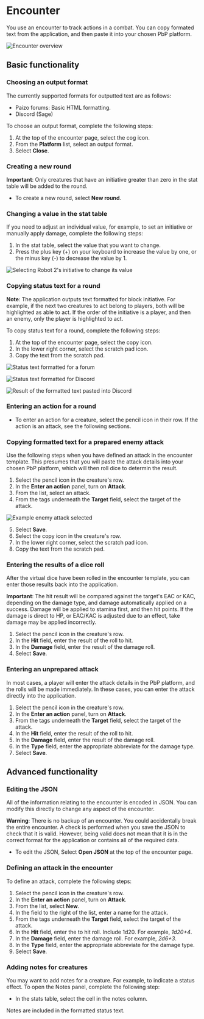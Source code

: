 # Encounter

You use an encounter to track actions in a combat. You can copy formated text from the application, and then paste it into your chosen PbP platform.

![Encounter overview](./img/encounter_stat_and_round.png)

## Basic functionality

### Choosing an output format

The currently supported formats for outputted text are as follows:

* Paizo forums: Basic HTML formatting.
* Discord (Sage)

To choose an output format, complete the following steps:

1. At the top of the encounter page, select the cog icon.
2. From the **Platform** list, select an output format.
3. Select **Close**.

### Creating a new round

**Important**: Only creatures that have an initiative greater than zero in the stat table will be added to the round.

* To create a new round, select **New round**.

### Changing a value in the stat table

If you need to adjust an individual value, for example, to set an initiative or manually apply damage, complete the following steps:

1. In the stat table, select the value that you want to change.
2. Press the plus key (+) on your keyboard to increase the value by one, or the minus key (-) to decrease the value by 1.

![](./img/encounter_highlight.png "Selecting Robot 2's initiative to change its value")

### Copying status text for a round

**Note**: The application outputs text formatted for block initiative. For example, if the next two creatures to act belong to players, both will be highlighted as able to act. If the order of the initiative is a player, and then an enemy, only the player is highlighted to act.

To copy status text for a round, complete the following steps:

1. At the top of the encounter page, select the copy icon.
2. In the lower right corner, select the scratch pad icon.
3. Copy the text from the scratch pad.

![](./img/encounter_track_forum.png "Status text formatted for a forum")

![](./img/encounter_track_discord.png "Status text formatted for Discord")

![](./img/encounter_track_discord_result.png "Result of the formatted text pasted into Discord")

### Entering an action for a round

* To enter an action for a creature, select the pencil icon in their row. If the action is an attack, see the following sections.

### Copying formatted text for a prepared enemy attack

Use the following steps when you have defined an attack in the encounter template. This presumes that you will paste the attack details into your chosen PbP platform, which will then roll dice to determin the result.

1. Select the pencil icon in the creature's row.
2. In the **Enter an action** panel, turn on **Attack**.
3. From the list, select an attack.
4. From the tags underneath the **Target** field, select the target of the attack.

![](./img/encounter_enemy_attack.png "Example enemy attack selected")

5. Select **Save**.
6. Select the copy icon in the creature's row.
7. In the lower right corner, select the scratch pad icon.
8. Copy the text from the scratch pad.

### Entering the results of a dice roll

After the virtual dice have been rolled in the encounter template, you can enter those results back into the application.

**Important**: The hit result will be compared against the target's EAC or KAC, depending on the damage type, and damage automatically applied on a success. Damage will be applied to stamina first, and then hit points. If the damage is direct to HP, or EAC/KAC is adjusted due to an effect, take damage may be applied incorrectly.

1. Select the pencil icon in the creature's row.
2. In the **Hit** field, enter the result of the roll to hit.
3. In the **Damage** field, enter the result of the damage roll.
4. Select **Save**.

### Entering an unprepared attack

In most cases, a player will enter the attack details in the PbP platform, and the rolls will be made immediately. In these cases, you can enter the attack directly into the application.

1. Select the pencil icon in the creature's row.
2. In the **Enter an action** panel, turn on **Attack**.
3. From the tags underneath the **Target** field, select the target of the attack.
4. In the **Hit** field, enter the result of the roll to hit.
5. In the **Damage** field, enter the result of the damage roll.
6. In the **Type** field, enter the appropriate abbreviate for the damage type.
7. Select **Save**.

## Advanced functionality

### Editing the JSON

All of the information relating to the encounter is encoded in JSON. You can modify this directly to change any aspect of the encounter.

**Warning**: There is no backup of an encounter. You could accidentally break the entire encounter. A check is performed when you save the JSON to check that it is valid. However, being valid does not mean that it is in the correct format for the application or contains all of the required data.

* To edit the JSON, Select **Open JSON** at the top of the encounter page.

### Defining an attack in the encounter

To define an attack, complete the following steps:

1. Select the pencil icon in the creature's row.
2. In the **Enter an action** panel, turn on **Attack**.
3. From the list, select **New**.
4. In the field to the right of the list, enter a name for the attack.
5. From the tags underneath the **Target** field, select the target of the attack.
6. In the **Hit** field, enter the to hit roll. Include 1d20. For example, *1d20+4*.
7. In the **Damage** field, enter the damage roll. For example, *2d6+3*.
8. In the **Type** field, enter the appropriate abbreviate for the damage type.
9. Select **Save**.

### Adding notes for creatures

You may want to add notes for a creature. For example, to indicate a status effect. To open the Notes panel, complete the following step:

* In the stats table, select the cell in the notes column.

Notes are included in the formatted status text.